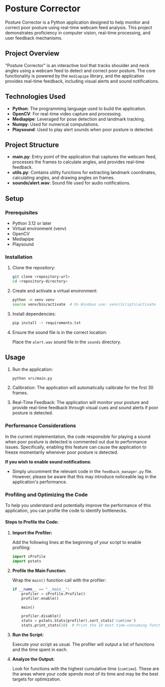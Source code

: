 # Posture Corrector

Posture Corrector is a Python application designed to help monitor and correct poor posture using real-time webcam feed analysis. This project demonstrates proficiency in computer vision, real-time processing, and user feedback mechanisms.

## Project Overview

"Posture Corrector" is an interactive tool that tracks shoulder and neck angles using a webcam feed to detect and correct poor posture. The core functionality is powered by the `mediapipe` library, and the application provides real-time feedback, including visual alerts and sound notifications.

## Technologies Used

- **Python**: The programming language used to build the application.
- **OpenCV**: For real-time video capture and processing.
- **Mediapipe**: Leveraged for pose detection and landmark tracking.
- **Numpy**: Used for numerical computations.
- **Playsound**: Used to play alert sounds when poor posture is detected.

## Project Structure

- **main.py**: Entry point of the application that captures the webcam feed, processes the frames to calculate angles, and provides real-time feedback.
- **utils.py**: Contains utility functions for extracting landmark coordinates, calculating angles, and drawing angles on frames.
- **sounds/alert.wav**: Sound file used for audio notifications.

## Setup

### Prerequisites

- Python 3.12 or later
- Virtual environment (venv)
- OpenCV
- Mediapipe
- Playsound

### Installation

1. Clone the repository:

   ```bash
   git clone <repository-url>
   cd <repository-directory>
   ```

2. Create and activate a virtual environment:

   ```bash
   python -m venv venv
   source venv/bin/activate  # On Windows use: venv\Scripts\activate
   ```

3. Install dependencies:

   ```bash
   pip install -r requirements.txt
   ```

4. Ensure the sound file is in the correct location:

   Place the `alert.wav` sound file in the `sounds` directory.

## Usage

1. Run the application:

   ```bash
   python src/main.py
   ```

2. Calibration: The application will automatically calibrate for the first 30 frames.

3. Real-Time Feedback: The application will monitor your posture and provide real-time feedback through visual cues and sound alerts if poor posture is detected.

### Performance Considerations

In the current implementation, the code responsible for playing a sound when poor posture is detected is commented out due to performance issues. Specifically, enabling this feature can cause the application to freeze momentarily whenever poor posture is detected.

**If you wish to enable sound notifications**:

- Simply uncomment the relevant code in the `feedback_manager.py` file. However, please be aware that this may introduce noticeable lag in the application's performance.

### Profiling and Optimizing the Code

To help you understand and potentially improve the performance of this application, you can profile the code to identify bottlenecks.

#### Steps to Profile the Code:

1. **Import the Profiler:**

   Add the following lines at the beginning of your script to enable profiling:

   ```python
   import cProfile
   import pstats
   ```

2. **Profile the Main Function:**

   Wrap the `main()` function call with the profiler:

   ```python
   if __name__ == "__main__":
       profiler = cProfile.Profile()
       profiler.enable()

       main()

       profiler.disable()
       stats = pstats.Stats(profiler).sort_stats('cumtime')
       stats.print_stats(10)  # Print the 10 most time-consuming functions
   ```

3. **Run the Script:**

   Execute your script as usual. The profiler will output a list of functions and the time spent in each.

4. **Analyze the Output:**

   Look for functions with the highest cumulative time (`cumtime`). These are the areas where your code spends most of its time and may be the best targets for optimization.
